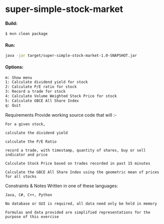 # super-simple-stock-market

#### Build:
```sh
$ mvn clean package
```
#### Run:
```sh
java -jar target/super-simple-stock-market-1.0-SNAPSHOT.jar
```
#### Options:
```sh
m: Show menu
1: Calculate dividend yield for stock
2: Calculate P/E ratio for stock
3: Record a trade for stock
4: Calculate Volume Weighted Stock Price for stock
5: Calculate GBCE All Share Index
q: Quit
```

Requirements
	Provide working source code that will :-

	For a given stock, 

	calculate the dividend yield

	calculate the P/E Ratio

	record a trade, with timestamp, quantity of shares, buy or sell indicator and price

	Calculate Stock Price based on trades recorded in past 15 minutes

	Calculate the GBCE All Share Index using the geometric mean of prices for all stocks


Constraints & Notes
	Written in one of these languages:

	Java, C#, C++, Python

	No database or GUI is required, all data need only be held in memory

	Formulas and data provided are simplified representations for the purpose of this exercise
